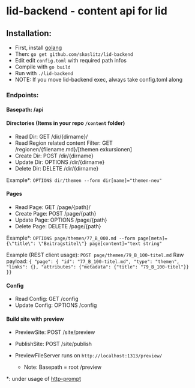 # lid-backend - content api for lid

## Installation:

- First, install [golang](https://golang.org/doc/install#install)
- Then: `go get github.com/skoslitz/lid-backend`
- Edit edit `config.toml` with required path infos
- Compile with `go build`
- Run with `./lid-backend`
- NOTE: If you move lid-backend exec, always take config.toml along

### Endpoints:

#### Basepath: /api

#### Directories (Items in your repo `/content` folder)
- Read Dir: GET /dir/{dirname}/
- Read Region related content Filter: GET /regionen/{filename.md}/[themen exkursionen]
- Create Dir: POST /dir/{dirname}
- Update Dir: OPTIONS /dir/{dirname}
- Delete Dir: DELETE /dir/{dirname}

Example*: `OPTIONS dir/themen --form dir[name]="themen-neu"`

#### Pages
- Read Page: GET /page/{path}/
- Create Page: POST /page/{path}
- Update Page: OPTIONS /page/{path}
- Delete Page: DELETE /page/{path}

Example*: `OPTIONS page/themen/77_B_000.md --form page[meta]={\"title\": \"Beitragstitel\"} page[content]="text string"`

Example (REST client usage):
`POST page/themen/79_B_100-titel.md`
Raw payload: 
`{ "page": { "id": "77_B_100-titel.md", "type": "themen", "links": {}, "attributes": {"metadata": {"title": "79_B_100-titel"}} }}`

#### Config
- Read Config: GET /config
- Update Config: OPTIONS /config

#### Build site with preview
- PreviewSite: POST /site/preview
- PublishSite: POST /site/publish

- PreviewFileServer runs on  `http://localhost:1313/preview/`
  - Note: Basepath = root /preview


*: under usage of [http-prompt](https://github.com/eliangcs/http-prompt)
